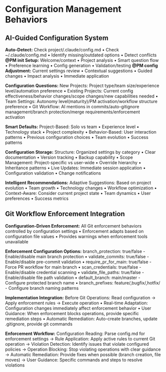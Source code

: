 # Configuration Management Behaviors

## AI-Guided Configuration System

**Auto-Detect:** Check project/.claude/config.md • Check ~/.claude/config.md • Identify missing/outdated options • Detect conflicts
**@PM init Setup:** Welcome/context • Project analysis • Smart question flow • Preference learning • Config generation • Validation/testing
**@PM config Adjustment:** Current settings review • Contextual suggestions • Guided changes • Impact analysis • Immediate application

**Configuration Questions:** New Projects: Project type/team size/experience level/automation preference • Existing Projects: Current config effectiveness/behavior changes/scope changes/new capabilities needed • Team Settings: Autonomy level(maturity)/PM activation/workflow structure preference • Git Workflow: AI mentions in commits/auto-gitignore management/branch protection/merge requirements/enforcement activation

**Smart Defaults:** Project-Based: Solo vs team • Experience level • Technology stack • Project complexity • Behavior-Based: User interaction patterns • Previous configuration choices • Team evolution • Success patterns

**Configuration Storage:** Structure: Organized settings by category • Clear documentation • Version tracking • Backup capability • Scope Management: Project-specific vs user-wide • Override hierarchy • Inheritance patterns • Live Updates: Immediate session application • Configuration validation • Change notifications

**Intelligent Recommendations:** Adaptive Suggestions: Based on project evolution • Team growth • Technology changes • Workflow optimization • Context-Aware: Consider current project state • Team dynamics • User preferences • Success metrics

## Git Workflow Enforcement Integration

**Configuration-Driven Enforcement:** All Git enforcement behaviors controlled by configuration settings • Enforcement adapts based on configuration file values • Provides warnings when enforcement tools unavailable

**Enforcement Configuration Options:** branch_protection: true/false - Enable/disable main branch protection • validate_commits: true/false - Enable/disable pre-commit validation • require_pr_for_main: true/false - Force PR workflow for main branch • scan_credentials: true/false - Enable/disable credential scanning • validate_file_paths: true/false - Enable/disable file path validation • default_branch: main/master - Configure protected branch name • branch_prefixes: feature/,bugfix/,hotfix/ - Configure branch naming patterns

**Implementation Integration:** Before Git Operations: Read configuration → Apply enforcement rules → Execute operation • Real-time Adaptation: Configuration changes immediately affect enforcement behavior • User Guidance: When enforcement blocks operations, provide specific remediation steps • Automatic Remediation: Auto-create branches, update .gitignore, provide git commands

**Enforcement Workflow:** Configuration Reading: Parse config.md for enforcement settings → Rule Application: Apply active rules to current Git operation → Violation Detection: Identify issues that violate configured policies → Operation Blocking: Stop violating operations with clear guidance → Automatic Remediation: Provide fixes when possible (branch creation, file moves) → User Guidance: Specific commands and steps to resolve violations